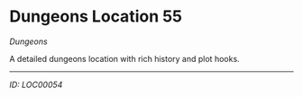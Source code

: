 # Dungeons Location 55

*Dungeons*

A detailed dungeons location with rich history and plot hooks.

---
*ID: LOC00054*